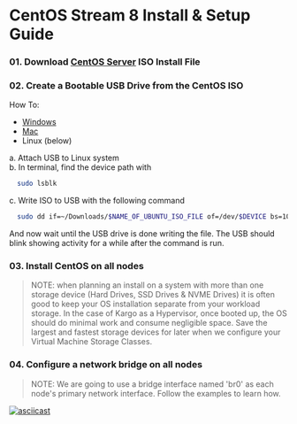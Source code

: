 # CentOS Stream 8 Install & Setup Guide

### 01. Download [CentOS Server] ISO Install File
[CentOS Server]:https://www.centos.org/centos-stream/
### 02. Create a Bootable USB Drive from the CentOS ISO
How To:
  - [Windows](https://docs.centos.org/en-US/centos/install-guide/Making_Media_USB_Windows/)
  - [Mac](https://docs.centos.org/en-US/centos/install-guide/Making_Media_USB_Mac/)
  - Linux (below)

  a. Attach USB to Linux system    
  b. In terminal, find the device path with    
```sh
  sudo lsblk
```
  c. Write ISO to USB with the following command    
```sh
  sudo dd if=~/Downloads/$NAME_OF_UBUNTU_ISO_FILE of=/dev/$DEVICE bs=1024k conv=sync status=progress
```
And now wait until the USB drive is done writing the file. The USB should blink
showing activity for a while after the command is run.

### 03. Install CentOS on all nodes
> NOTE: when planning an install on a system with more than one storage device 
> (Hard Drives, SSD Drives & NVME Drives) it is often good to keep your OS 
> installation separate from your workload storage. In the case of Kargo as a
> Hypervisor, once booted up, the OS should do minimal work and consume negligible
> space. Save the largest and fastest storage devices for later when we configure
> your Virtual Machine Storage Classes.

### 04. Configure a network bridge on all nodes
> NOTE: We are going to use a bridge interface named 'br0' as each node's primary
> network interface. Follow the examples to learn how.

[![asciicast](https://asciinema.org/a/ffiXIXpO2sjMEG2VOkyLeU8Jk.png)](https://asciinema.org/a/ffiXIXpO2sjMEG2VOkyLeU8Jk)
